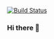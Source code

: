 [![Build Status](https://travis-ci.org/sananand007/genTspsolver.svg?branch=master?branch=master)](https://travis-ci.org/sananand007/genTspsolver)
### Hi there 👋
<!--
**tringuyen1032/tringuyen1032** is a ✨ _special_ ✨ repository because its `README.md` (this file) appears on your GitHub profile.

Here are some ideas to get you started:

- 🔭 I’m currently working on ...
- 🌱 I’m currently learning ...
- 👯 I’m looking to collaborate on ...
- 🤔 I’m looking for help with ...
- 💬 Ask me about ...
- 📫 How to reach me: ...
- 😄 Pronouns: ...
- ⚡ Fun fact: ...
-->
